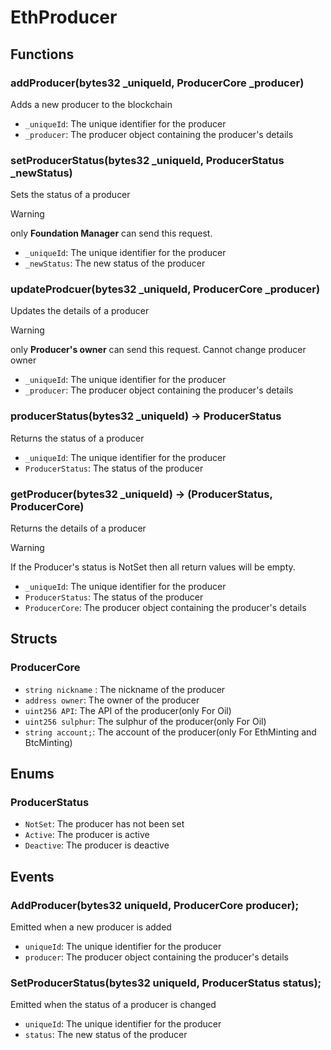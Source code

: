 # EthProducer

## Functions

### addProducer(bytes32 _uniqueId, ProducerCore _producer)

Adds a new producer to the blockchain

- `_uniqueId`: The unique identifier for the producer
- `_producer`: The producer object containing the producer's details

### setProducerStatus(bytes32 _uniqueId, ProducerStatus _newStatus)

Sets the status of a producer
> [!WARNING]  
> only **Foundation Manager** can send this request.

- `_uniqueId`: The unique identifier for the producer
- `_newStatus`: The new status of the producer

### updateProdcuer(bytes32 _uniqueId, ProducerCore _producer)

Updates the details of a producer
> [!WARNING]  
> only **Producer's owner** can send this request.
> Cannot change producer owner

- `_uniqueId`: The unique identifier for the producer
- `_producer`: The producer object containing the producer's details

### producerStatus(bytes32 _uniqueId) -> ProducerStatus

Returns the status of a producer

- `_uniqueId`: The unique identifier for the producer
- `ProducerStatus`: The status of the producer

### getProducer(bytes32 _uniqueId) -> (ProducerStatus, ProducerCore)

Returns the details of a producer
> [!WARNING]
> If the Producer's status is NotSet then all return values will be empty.

- `_uniqueId`: The unique identifier for the producer
- `ProducerStatus`: The status of the producer
- `ProducerCore`: The producer object containing the producer's details

## Structs

### ProducerCore

- `string nickname` : The nickname of the producer
- `address owner`: The owner of the producer
- `uint256 API`: The API of the producer(only For Oil)
- `uint256 sulphur`: The sulphur of the producer(only For Oil)
- `string account;`: The account of the producer(only For EthMinting and BtcMinting)

## Enums

### ProducerStatus

- `NotSet`: The producer has not been set
- `Active`: The producer is active
- `Deactive`: The producer is deactive


## Events

### AddProducer(bytes32 uniqueId, ProducerCore producer);
Emitted when a new producer is added
- `uniqueId`: The unique identifier for the producer
- `producer`: The producer object containing the producer's details

### SetProducerStatus(bytes32 uniqueId, ProducerStatus status);
Emitted when the status of a producer is changed
- `uniqueId`: The unique identifier for the producer
- `status`: The new status of the producer

